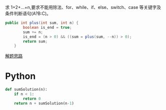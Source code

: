 求 1+2+...+n,要求不能用除法、for、while、if、else、switch、case
等关键字及条件判断语句(A?B:C)。

```java
public int plus(int sum, int n) {
		boolean is_end = true;
		sum += n;
		is_end = (n > 0) && ((sum = plus(sum, --n)) > 0);
		return sum;
	}
```

[解题思路](https://blog.csdn.net/qq_27378875/article/details/81283937)
# Python
```python
def sumSolution(n):
    if n < 1:
        return 0
    return n + sumSolution(n-1)
```
